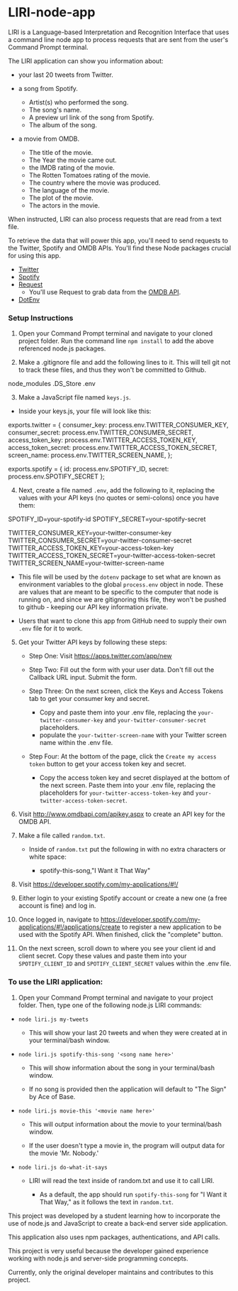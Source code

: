 # LIRI-node-app

LIRI is a Language-based Interpretation and Recognition Interface that uses a command line node app to process requests that are sent from the user's Command Prompt terminal. 

The LIRI application can show you information about: 
 * your last 20 tweets from Twitter. 

 * a song from Spotify.
    - Artist(s) who performed the song. 
    - The song's name.
    - A preview url link of the song from Spotify.
    - The album of the song. 

* a movie from OMDB. 
    - The title of the movie.
    - The Year the movie came out.
    - the IMDB rating of the movie. 
    - The Rotten Tomatoes rating of the movie. 
    - The country where the movie was produced. 
    - The language of the movie. 
    - The plot of the movie.
    - The actors in the movie.

When instructed, LIRI can also process requests that are read from a text file. 


To retrieve the data that will power this app, you'll need to send requests to the Twitter, Spotify and OMDB APIs. You'll find these Node packages crucial for using this app. 
   * [Twitter](https://www.npmjs.com/package/twitter)
   * [Spotify](https://www.npmjs.com/package/node-spotify-api)
   * [Request](https://www.npmjs.com/package/request)
     - You'll use Request to grab data from the [OMDB API](http://www.omdbapi.com).
   * [DotEnv](https://www.npmjs.com/package/dotenv)

### Setup Instructions

1. Open your Command Prompt terminal and navigate to your cloned project folder. Run the command line `npm install` to add the above referenced node.js packages.

2. Make a .gitignore file and add the following lines to it. This will tell git not to track these files, and thus they won't be committed to Github.

node_modules
.DS_Store
.env

3. Make a JavaScript file named `keys.js`.

* Inside your keys.js, your file will look like this:

exports.twitter = {
  consumer_key: process.env.TWITTER_CONSUMER_KEY,
  consumer_secret: process.env.TWITTER_CONSUMER_SECRET,
  access_token_key: process.env.TWITTER_ACCESS_TOKEN_KEY,
  access_token_secret: process.env.TWITTER_ACCESS_TOKEN_SECRET,
  screen_name: process.env.TWITTER_SCREEN_NAME,
};

exports.spotify = {
  id: process.env.SPOTIFY_ID,
  secret: process.env.SPOTIFY_SECRET
};

4. Next, create a file named `.env`, add the following to it, replacing the values with your API keys (no quotes or semi-colons) once you have them:

SPOTIFY_ID=your-spotify-id
SPOTIFY_SECRET=your-spotify-secret

TWITTER_CONSUMER_KEY=your-twitter-consumer-key
TWITTER_CONSUMER_SECRET=your-twitter-consumer-secret
TWITTER_ACCESS_TOKEN_KEY=your-access-token-key
TWITTER_ACCESS_TOKEN_SECRET=your-twitter-access-token-secret
TWITTER_SCREEN_NAME=your-twitter-screen-name

* This file will be used by the `dotenv` package to set what are known as environment variables to the global `process.env` object in node. These are values that are meant to be specific to the computer that node is running on, and since we are gitignoring this file, they won't be pushed to github - keeping our API key information private.

* Users that want to clone this app from GitHub need to supply their own `.env` file for it to work.

5. Get your Twitter API keys by following these steps:

   * Step One: Visit <https://apps.twitter.com/app/new>
   
   * Step Two: Fill out the form with your user data. Don't fill out the Callback URL input. Submit the form.
   
   * Step Three: On the next screen, click the Keys and Access Tokens tab to get your consumer key and secret. 
     
     * Copy and paste them into your .env file, replacing the `your-twitter-consumer-key` and `your-twitter-consumer-secret` placeholders.
     * populate the `your-twitter-screen-name` with your Twitter screen name within the .env file. 
   
   * Step Four: At the bottom of the page, click the `Create my access token` button to get your access token key and secret. 
     
     * Copy the access token key and secret displayed at the bottom of the next screen. Paste them into your .env file, replacing the placeholders for `your-twitter-access-token-key` and `your-twitter-access-token-secret`.

6. Visit http://www.omdbapi.com/apikey.aspx to create an API key for the OMDB API. 

7. Make a file called `random.txt`.

   * Inside of `random.txt` put the following in with no extra characters or white space:
     
     * spotify-this-song,"I Want it That Way"

8. Visit <https://developer.spotify.com/my-applications/#!/>
   
9. Either login to your existing Spotify account or create a new one (a free account is fine) and log in.

10. Once logged in, navigate to <https://developer.spotify.com/my-applications/#!/applications/create> to register a new application to be used with the Spotify API. When finished, click the "complete" button.

11. On the next screen, scroll down to where you see your client id and client secret. Copy these values and paste them into your `SPOTIFY_CLIENT_ID` and `SPOTIFY_CLIENT_SECRET` values within the .env file.

### To use the LIRI application:

1. Open your Command Prompt terminal and navigate to your project folder. Then, type one of the following node.js LIRI commands: 


* `node liri.js my-tweets`

   * This will show your last 20 tweets and when they were created at in your terminal/bash window.

* `node liri.js spotify-this-song '<song name here>'`

   * This will show information about the song in your terminal/bash window.

   * If no song is provided then the application will default to "The Sign" by Ace of Base.

* `node liri.js movie-this '<movie name here>'`

   * This will output information about the movie to your terminal/bash window.
     
   * If the user doesn't type a movie in, the program will output data for the movie 'Mr. Nobody.'

* `node liri.js do-what-it-says`
   
   * LIRI will read the text inside of random.txt and use it to call LIRI.
     
     * As a default, the app should run `spotify-this-song` for "I Want it That Way," as it follows the text in `random.txt`.
        
This project was developed by a student learning how to incorporate the use of node.js and JavaScript to create a back-end server side application. 

This application also uses npm packages, authentications, and API calls.  

This project is very useful because the developer gained experience working with node.js and server-side programming concepts. 

Currently, only the original developer maintains and contributes to this project.
     
